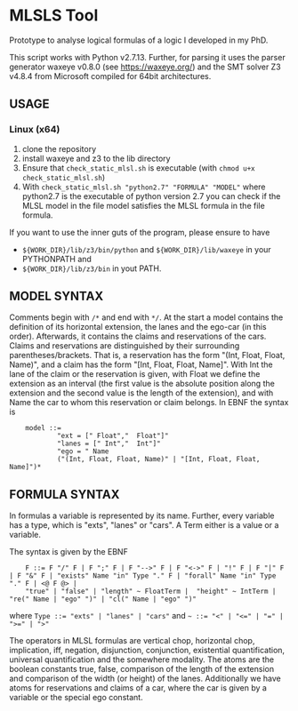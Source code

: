 # MLSLS Tool

Prototype to analyse logical formulas of a logic I developed in my PhD.

This script works with Python v2.7.13. Further, for parsing it uses the parser generator waxeye v0.8.0 (see https://waxeye.org/) and the SMT solver Z3 v4.8.4 from Microsoft compiled for 64bit architectures.

## USAGE


### Linux (x64)

1. clone the repository
2. install waxeye and z3 to the lib directory
3. Ensure that `check_static_mlsl.sh` is executable (with `chmod u+x check_static_mlsl.sh`)
4. With 
	`check_static_mlsl.sh "python2.7" "FORMULA" "MODEL"`
where python2.7 is the executable of python version 2.7 you can check if the MLSL model in the file model satisfies the MLSL formula in the file formula.

If you want to use the inner guts of the program, please ensure to have
 - `${WORK_DIR}/lib/z3/bin/python` and `${WORK_DIR}/lib/waxeye` in your PYTHONPATH and
 - `${WORK_DIR}/lib/z3/bin` in yout PATH.

	

## MODEL SYNTAX


Comments begin with `/*` and end with `*/`.
At the start a model contains the definition of its horizontal extension, the lanes and the ego-car (in this order). Afterwards, it contains the claims and reservations of the cars. Claims and reservations are distinguished by their surrounding parentheses/brackets. That is, a reservation has the form "(Int, Float, Float, Name)", and a claim has the form "[Int, Float, Float, Name]". With Int the lane of the claim or the reservation is given, with Float we define the extension as an interval (the first value is the absolute position along the extension and the second value is the length of the extension), and with Name the car to whom this reservation or claim belongs. In EBNF the syntax is
```
	model ::= 
			"ext = [" Float","  Float"]"
			"lanes = [" Int","  Int"]"
			"ego = " Name
			("(Int, Float, Float, Name)" | "[Int, Float, Float, Name]")*
```
		
## FORMULA SYNTAX


In formulas a variable is represented by its name. Further, every variable has a type, which is "exts", "lanes" or "cars". A Term either is a value or a variable.

The syntax is given by the EBNF
```
	F ::= F "/" F | F ";" F | F "-->" F | F "<->" F | "!" F | F "|" F | F "&" F | "exists" Name "in" Type "." F | "forall" Name "in" Type "." F | <@ F @> |
	"true" | "false" | "length" ~ FloatTerm |  "height" ~ IntTerm | "re(" Name | "ego" ")" | "cl(" Name | "ego" ")"
```
where `Type ::= "exts" | "lanes" | "cars"`
and `~ ::= "<" | "<=" | "=" | ">=" | ">"`
	
The operators in MLSL formulas are vertical chop, horizontal chop, implication, iff, negation, disjunction, conjunction, existential quantification, universal quantification and the somewhere modality.
The atoms are the boolean constants true, false, comparison of the length of the extension and comparison of the width (or height) of the lanes.
Additionally we have atoms for reservations and claims of a car, where the car is given by a variable or the special ego constant.
